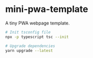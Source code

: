 # mini-pwa-template
A tiny PWA webpage template.

```bash
# Init tsconfig file
npx -p typescript tsc --init

# Upgrade dependencies
yarn upgrade --latest
```
